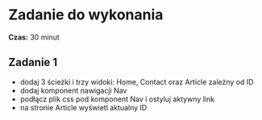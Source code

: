# Zadanie do wykonania

**Czas:** 30 minut

## Zadanie 1

- dodaj 3 ścieżki i trzy widoki: Home, Contact oraz Article zależny od ID
- dodaj komponent nawigacji Nav
- podłącz plik css pod komponent Nav i ostyluj aktywny link
- na stronie Article wyświetl aktualny ID 